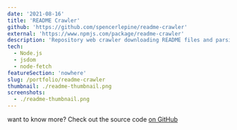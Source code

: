 ```yaml
---
date: '2021-08-16'
title: 'README Crawler'
github: 'https://github.com/spencerlepine/readme-crawler'
external: 'https://www.npmjs.com/package/readme-crawler'
description: 'Repository web crawler downloading README files and parsing URLs'
tech:
  - Node.js
  - jsdom
  - node-fetch
featureSection: 'nowhere'
slug: /portfolio/readme-crawler
thumbnail: ./readme-thumbnail.png
screenshots:
  - ./readme-thumbnail.png
---
```


want to know more? Check out the source code [on GitHub](https://github.com/spencerlepine/readme-crawler)
